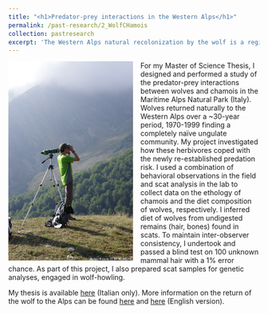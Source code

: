 ```yaml
---
title: "<h1>Predator-prey interactions in the Western Alps</h1>"
permalink: /past-research/2_WolfCHamois
collection: pastresearch
excerpt: 'The Western Alps natural recolonization by the wolf is a region-wide natural experiment. I studied how prey change their behavior once the predator returns after decades of absence.'
---
```


<img src="../images/gesso.png" alt="It can take a long time to find a chamois to observe…" style = "width:250px;height:400px;margin-right:15px;float:left">

For my Master of Science Thesis, I designed and performed a study of the predator-prey interactions between wolves and chamois in the Maritime Alps Natural Park (Italy). Wolves returned naturally to the Western Alps over a ~30-year period, 1970-1999 finding a completely naïve ungulate community. My project investigated how these herbivores coped with the newly re-established predation risk. I used a combination of behavioral observations in the field and scat analysis in the lab to collect data on the ethology of chamois and the diet composition of wolves, respectively. I inferred diet of wolves from undigested remains (hair, bones) found in scats. To maintain inter-observer consistency, I undertook and passed a blind test on 100 unknown mammal hair with a 1% error chance. As part of this project, I also prepared scat samples for genetic analyses, engaged in wolf-howling.

My thesis is available [here](http://www.centrograndicarnivori.it/media/2265a3b8.pdf) (Italian only). More information on the return of the wolf to the Alps can be found [here](http://www.centrograndicarnivori.it/) and  [here](http://www.lifewolfalps.eu/en/) (English version).
